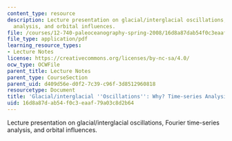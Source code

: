 ```yaml
---
content_type: resource
description: Lecture presentation on glacial/interglacial oscillations, Fourier time-series
  analysis, and orbital influences.
file: /courses/12-740-paleoceanography-spring-2008/16d8a87dab54f0c3eaaf79a03c8d2b64_lec06.pdf
file_type: application/pdf
learning_resource_types:
- Lecture Notes
license: https://creativecommons.org/licenses/by-nc-sa/4.0/
ocw_type: OCWFile
parent_title: Lecture Notes
parent_type: CourseSection
parent_uid: d409d56e-d0f2-7c39-c96f-3d8512960818
resourcetype: Document
title: 'Glacial/interglacial ''Oscillations'': Why? Time-series Analysis'
uid: 16d8a87d-ab54-f0c3-eaaf-79a03c8d2b64
---
```

Lecture presentation on glacial/interglacial oscillations, Fourier time-series analysis, and orbital influences.
